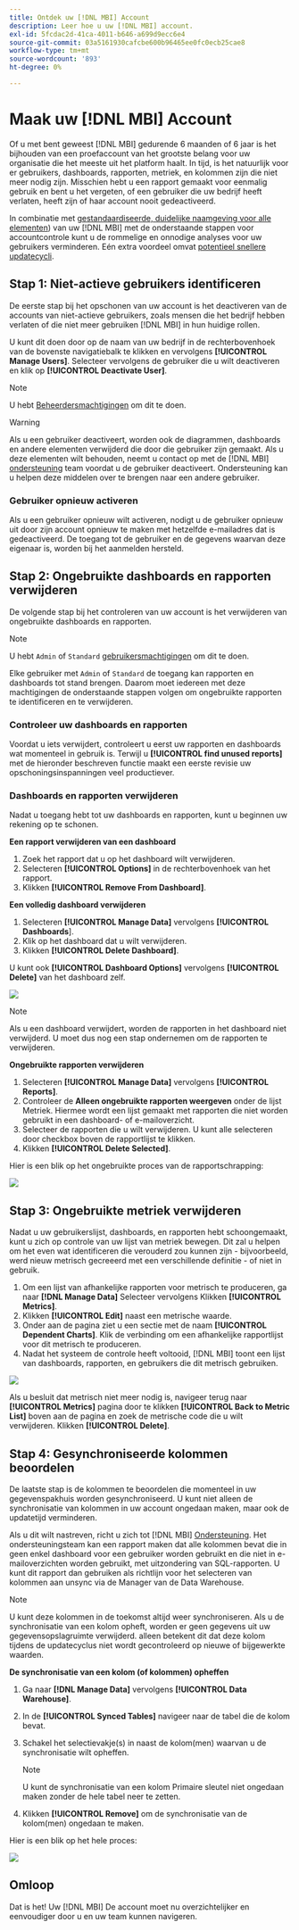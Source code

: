 ```yaml
---
title: Ontdek uw [!DNL MBI] Account
description: Leer hoe u uw [!DNL MBI] account.
exl-id: 5fcdac2d-41ca-4011-b646-a699d9ecc6e4
source-git-commit: 03a5161930cafcbe600b96465ee0fc0ecb25cae8
workflow-type: tm+mt
source-wordcount: '893'
ht-degree: 0%

---
```


# Maak uw [!DNL MBI] Account

Of u met bent geweest [!DNL MBI] gedurende 6 maanden of 6 jaar is het bijhouden van een proefaccount van het grootste belang voor uw organisatie die het meeste uit het platform haalt. In tijd, is het natuurlijk voor er gebruikers, dashboards, rapporten, metriek, en kolommen zijn die niet meer nodig zijn. Misschien hebt u een rapport gemaakt voor eenmalig gebruik en bent u het vergeten, of een gebruiker die uw bedrijf heeft verlaten, heeft zijn of haar account nooit gedeactiveerd.

In combinatie met [gestandaardiseerde, duidelijke naamgeving voor alle elementen](../best-practices/naming-elements.md)) van uw [!DNL MBI] met de onderstaande stappen voor accountcontrole kunt u de rommelige en onnodige analyses voor uw gebruikers verminderen. Eén extra voordeel omvat [potentieel snellere updatecycli](../best-practices/reduce-update-cycle-time.md).

## Stap 1: Niet-actieve gebruikers identificeren

De eerste stap bij het opschonen van uw account is het deactiveren van de accounts van niet-actieve gebruikers, zoals mensen die het bedrijf hebben verlaten of die niet meer gebruiken [!DNL MBI] in hun huidige rollen.

U kunt dit doen door op de naam van uw bedrijf in de rechterbovenhoek van de bovenste navigatiebalk te klikken en vervolgens **[!UICONTROL Manage Users]**. Selecteer vervolgens de gebruiker die u wilt deactiveren en klik op **[!UICONTROL Deactivate User]**.

>[!NOTE]
>
>U hebt [Beheerdersmachtigingen](../administrator/user-management/user-management.md) om dit te doen.

>[!WARNING]
>
>Als u een gebruiker deactiveert, worden ook de diagrammen, dashboards en andere elementen verwijderd die door die gebruiker zijn gemaakt. Als u deze elementen wilt behouden, neemt u contact op met de [!DNL MBI] [ondersteuning](../guide-overview.md) team voordat u de gebruiker deactiveert. Ondersteuning kan u helpen deze middelen over te brengen naar een andere gebruiker.

### Gebruiker opnieuw activeren

Als u een gebruiker opnieuw wilt activeren, nodigt u de gebruiker opnieuw uit door zijn account opnieuw te maken met hetzelfde e-mailadres dat is gedeactiveerd. De toegang tot de gebruiker en de gegevens waarvan deze eigenaar is, worden bij het aanmelden hersteld.

## Stap 2: Ongebruikte dashboards en rapporten verwijderen

De volgende stap bij het controleren van uw account is het verwijderen van ongebruikte dashboards en rapporten.

>[!NOTE]
>
>U hebt `Admin` of `Standard` [gebruikersmachtigingen](../administrator/user-management/user-management.md) om dit te doen.

Elke gebruiker met `Admin` of `Standard` de toegang kan rapporten en dashboards tot stand brengen. Daarom moet iedereen met deze machtigingen de onderstaande stappen volgen om ongebruikte rapporten te identificeren en te verwijderen.

### Controleer uw dashboards en rapporten

Voordat u iets verwijdert, controleert u eerst uw rapporten en dashboards wat momenteel in gebruik is. Terwijl u **[!UICONTROL find unused reports]** met de hieronder beschreven functie maakt een eerste revisie uw opschoningsinspanningen veel productiever.

### Dashboards en rapporten verwijderen

Nadat u toegang hebt tot uw dashboards en rapporten, kunt u beginnen uw rekening op te schonen.

**Een rapport verwijderen van een dashboard**

1. Zoek het rapport dat u op het dashboard wilt verwijderen.
1. Selecteren **[!UICONTROL Options]** in de rechterbovenhoek van het rapport.
1. Klikken **[!UICONTROL Remove From Dashboard]**.

**Een volledig dashboard verwijderen**

1. Selecteren **[!UICONTROL Manage Data]** vervolgens **[!UICONTROL Dashboards**].
1. Klik op het dashboard dat u wilt verwijderen.
1. Klikken **[!UICONTROL Delete Dashboard]**.

U kunt ook **[!UICONTROL Dashboard Options]** vervolgens **[!UICONTROL Delete]** van het dashboard zelf.

![](../../mbi/assets/Delete_from_dashboard.png)

>[!NOTE]
>
>Als u een dashboard verwijdert, worden de rapporten in het dashboard niet verwijderd. U moet dus nog een stap ondernemen om de rapporten te verwijderen.

**Ongebruikte rapporten verwijderen**

1. Selecteren **[!UICONTROL Manage Data]** vervolgens **[!UICONTROL Reports]**.
1. Controleer de **Alleen ongebruikte rapporten weergeven** onder de lijst Metriek. Hiermee wordt een lijst gemaakt met rapporten die niet worden gebruikt in een dashboard- of e-mailoverzicht.
1. Selecteer de rapporten die u wilt verwijderen. U kunt alle selecteren door checkbox boven de rapportlijst te klikken.
1. Klikken **[!UICONTROL Delete Selected]**.

Hier is een blik op het ongebruikte proces van de rapportschrapping:

![](../../mbi/assets/unused_reports.png)

## Stap 3: Ongebruikte metriek verwijderen

Nadat u uw gebruikerslijst, dashboards, en rapporten hebt schoongemaakt, kunt u zich op controle van uw lijst van metriek bewegen. Dit zal u helpen om het even wat identificeren die verouderd zou kunnen zijn - bijvoorbeeld, werd nieuw metrisch gecreeerd met een verschillende definitie - of niet in gebruik.

1. Om een lijst van afhankelijke rapporten voor metrisch te produceren, ga naar **[!DNL Manage Data]** Selecteer vervolgens Klikken **[!UICONTROL Metrics]**.
1. Klikken **[!UICONTROL Edit]** naast een metrische waarde.
1. Onder aan de pagina ziet u een sectie met de naam **[!UICONTROL Dependent Charts]**. Klik de verbinding om een afhankelijke rapportlijst voor dit metrisch te produceren.
1. Nadat het systeem de controle heeft voltooid, [!DNL MBI] toont een lijst van dashboards, rapporten, en gebruikers die dit metrisch gebruiken.

![](../../mbi/assets/report_dependecies.png)

Als u besluit dat metrisch niet meer nodig is, navigeer terug naar **[!UICONTROL Metrics]** pagina door te klikken **[!UICONTROL Back to Metric List]** boven aan de pagina en zoek de metrische code die u wilt verwijderen. Klikken **[!UICONTROL Delete]**.

## Stap 4: Gesynchroniseerde kolommen beoordelen

De laatste stap is de kolommen te beoordelen die momenteel in uw gegevenspakhuis worden gesynchroniseerd. U kunt niet alleen de synchronisatie van kolommen in uw account ongedaan maken, maar ook de updatetijd verminderen.

Als u dit wilt nastreven, richt u zich tot [!DNL MBI] [Ondersteuning](../guide-overview.md). Het ondersteuningsteam kan een rapport maken dat alle kolommen bevat die in geen enkel dashboard voor een gebruiker worden gebruikt en die niet in e-mailoverzichten worden gebruikt, met uitzondering van SQL-rapporten. U kunt dit rapport dan gebruiken als richtlijn voor het selecteren van kolommen aan unsync via de Manager van de Data Warehouse.

>[!NOTE]
>
>U kunt deze kolommen in de toekomst altijd weer synchroniseren. Als u de synchronisatie van een kolom opheft, worden er geen gegevens uit uw gegevensopslagruimte verwijderd. alleen betekent dit dat deze kolom tijdens de updatecyclus niet wordt gecontroleerd op nieuwe of bijgewerkte waarden.

**De synchronisatie van een kolom (of kolommen) opheffen**

1. Ga naar **[!DNL Manage Data]** vervolgens **[!UICONTROL Data Warehouse]**.
1. In de **[!UICONTROL Synced Tables]** navigeer naar de tabel die de kolom bevat.
1. Schakel het selectievakje(s) in naast de kolom(men) waarvan u de synchronisatie wilt opheffen.
   >[!NOTE]
   >
   >U kunt de synchronisatie van een kolom Primaire sleutel niet ongedaan maken zonder de hele tabel neer te zetten.

1. Klikken **[!UICONTROL Remove]** om de synchronisatie van de kolom(men) ongedaan te maken.

Hier is een blik op het hele proces:

![](../../mbi/assets/drop_column.png)

## Omloop

Dat is het! Uw [!DNL MBI] De account moet nu overzichtelijker en eenvoudiger door u en uw team kunnen navigeren.
